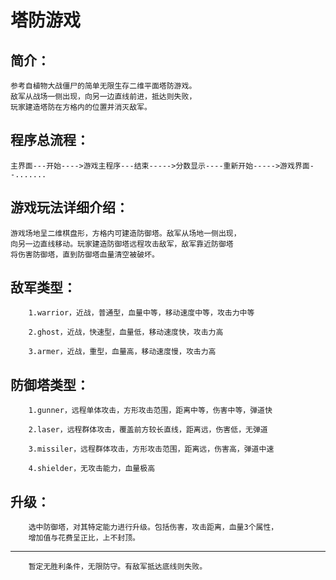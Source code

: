 塔防游戏
=======
简介：
-------
	参考自植物大战僵尸的简单无限生存二维平面塔防游戏。
	敌军从战场一侧出现，向另一边直线前进，抵达则失败，
	玩家建造塔防在方格内的位置并消灭敌军。
	
程序总流程：
---------------
	主界面---开始---->游戏主程序---结束----->分数显示----重新开始----->游戏界面--.......
游戏玩法详细介绍：
------------------------
	游戏场地呈二维棋盘形，方格内可建造防御塔。敌军从场地一侧出现，
	向另一边直线移动。玩家建造防御塔远程攻击敌军，敌军靠近防御塔
	将伤害防御塔，直到防御塔血量清空被破坏。
敌军类型：
------------
		1.warrior，近战，普通型，血量中等，移动速度中等，攻击力中等
		
		2.ghost，近战，快速型，血量低，移动速度快，攻击力高
		
		3.armer，近战，重型，血量高，移动速度慢，攻击力高
防御塔类型：
---------------
		1.gunner，远程单体攻击，方形攻击范围，距离中等，伤害中等，弹道快
		
		2.laser，远程群体攻击，覆盖前方较长直线，距离远，伤害低，无弹道
		
		3.missiler，远程群体攻击，方形攻击范围，距离远，伤害高，弹道中速
		
		4.shielder，无攻击能力，血量极高
		
升级：
-------
		选中防御塔，对其特定能力进行升级。包括伤害，攻击距离，血量3个属性，
		增加值与花费呈正比，上不封顶。
-----------		
		暂定无胜利条件，无限防守。有敌军抵达底线则失败。
